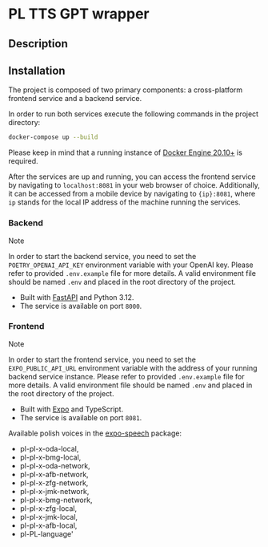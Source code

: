# PL TTS GPT wrapper

## Description

## Installation

The project is composed of two primary components: a cross-platform frontend service and a backend service.

In order to run both services execute the following commands in the project directory:

```bash
docker-compose up --build
```

Please keep in mind that a running instance of [Docker Engine 20.10+](https://docs.docker.com/) is required.

After the services are up and running, you can access the frontend service by navigating to `localhost:8081` in your web browser of choice. Additionally, it can be accessed from a mobile device by navigating to `{ip}:8081`, where `ip` stands for the local IP address of the machine running the services.

### Backend 

> [!NOTE]
> In order to start the backend service, you need to set the `POETRY_OPENAI_API_KEY` environment variable with your OpenAI key. Please refer to provided `.env.example` file for more details. A valid environment file should be named `.env` and placed in the root directory of the project.

- Built with [FastAPI](https://fastapi.tiangolo.com/) and Python 3.12.
- The service is available on port `8000`.

### Frontend 
> [!NOTE]
> In order to start the frontend service, you need to set the `EXPO_PUBLIC_API_URL` environment variable with the address of your running backend service instance. Please refer to provided `.env.example` file for more details. A valid environment file should be named `.env` and placed in the root directory of the project.


- Built with [Expo](https://docs.expo.dev/) and TypeScript.
- The service is available on port `8081`.

Available polish voices in the [expo-speech](https://docs.expo.dev/versions/latest/sdk/localization/) package:

- pl-pl-x-oda-local,
- pl-pl-x-bmg-local,
- pl-pl-x-oda-network,
- pl-pl-x-afb-network,
- pl-pl-x-zfg-network,
- pl-pl-x-jmk-network,
- pl-pl-x-bmg-network,
- pl-pl-x-zfg-local,
- pl-pl-x-jmk-local,
- pl-pl-x-afb-local,
- pl-PL-language'

